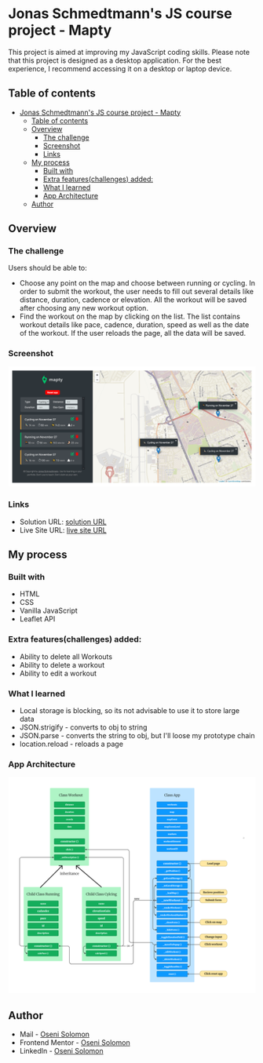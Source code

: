 # Jonas Schmedtmann's JS course project - Mapty

This project is aimed at improving my JavaScript coding skills. Please note that this project is designed as a desktop application. For the best experience, I recommend accessing it on a desktop or laptop device.

## Table of contents

- [Jonas Schmedtmann's JS course project - Mapty](#jonas-schmedtmanns-js-course-project---mapty)
  - [Table of contents](#table-of-contents)
  - [Overview](#overview)
    - [The challenge](#the-challenge)
    - [Screenshot](#screenshot)
    - [Links](#links)
  - [My process](#my-process)
    - [Built with](#built-with)
    - [Extra features(challenges) added:](#extra-featureschallenges-added)
    - [What I learned](#what-i-learned)
    - [App Architecture](#app-architecture)
  - [Author](#author)

## Overview

### The challenge

Users should be able to:

- Choose any point on the map and choose between running or cycling. In order to submit the workout, the user needs to fill out several details like distance, duration, cadence or elevation. All the workout will be saved after choosing any new workout option.
- Find the workout on the map by clicking on the list. The list contains workout details like pace, cadence, duration, speed as well as the date of the workout. If the user reloads the page, all the data will be saved.

### Screenshot

![Desktop site preview](desktop-preview.png)

### Links

- Solution URL: [solution URL](https://github.com/SoloLere/Mapty.git)
- Live Site URL: [live site URL](https://sololere.github.io/Mapty/)

## My process

### Built with

- HTML
- CSS
- Vanilla JavaScript
- Leaflet API

### Extra features(challenges) added:

- Ability to delete all Workouts
- Ability to delete a workout
- Ability to edit a workout

### What I learned

- Local storage is blocking, so its not advisable to use it to store large data
- JSON.strigify - converts to obj to string
- JSON.parse - converts the string to obj, but I'll loose my prototype chain
- location.reload - reloads a page

### App Architecture

![App Architecture](Mapty-architecture-updated.png)

## Author

- Mail - [Oseni Solomon](jnrolalere@gmail.com)
- Frontend Mentor - [Oseni Solomon](https://www.frontendmentor.io/profile/@SoloLere)
- LinkedIn - [Oseni Solomon](https://www.linkedin.com/in/solomon-oseni-b00aa1154)
